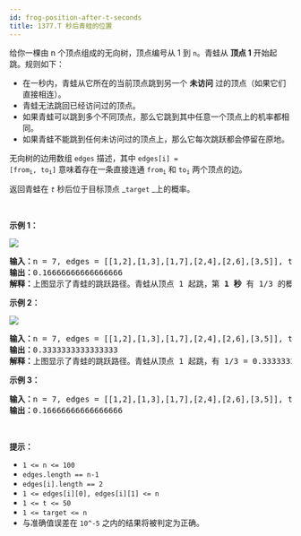 ```yaml
---
id: frog-position-after-t-seconds
title: 1377.T 秒后青蛙的位置
---
```

给你一棵由 n 个顶点组成的无向树，顶点编号从 1 到 <code>n</code>。青蛙从 **顶点 1** 开始起跳。规则如下：


- 在一秒内，青蛙从它所在的当前顶点跳到另一个 **未访问** 过的顶点（如果它们直接相连）。
- 青蛙无法跳回已经访问过的顶点。
- 如果青蛙可以跳到多个不同顶点，那么它跳到其中任意一个顶点上的机率都相同。
- 如果青蛙不能跳到任何未访问过的顶点上，那么它每次跳跃都会停留在原地。

无向树的边用数组 <code>edges</code> 描述，其中 <code>edges[i] = [from<sub>i</sub>, to<sub>i</sub>]</code> 意味着存在一条直接连通 <code>from<sub>i</sub></code> 和 <code>to<sub>i</sub></code> 两个顶点的边。

返回青蛙在 _<code>t</code>_ 秒后位于目标顶点 _<code>target</code> _上的概率。

 

**示例 1：**

![](https://assets.leetcode-cn.com/aliyun-lc-upload/uploads/2020/03/08/frog_2.png)


<pre><strong>输入：</strong>n = 7, edges = [[1,2],[1,3],[1,7],[2,4],[2,6],[3,5]], t = 2, target = 4<br/><strong>输出：</strong>0.16666666666666666 <br/><strong>解释：</strong>上图显示了青蛙的跳跃路径。青蛙从顶点 1 起跳，第 <strong>1 秒</strong> 有 1/3 的概率跳到顶点 2 ，然后第 <strong>2 秒</strong> 有 1/2 的概率跳到顶点 4，因此青蛙在 2 秒后位于顶点 4 的概率是 1/3 * 1/2 = 1/6 = 0.16666666666666666 。 <br/></pre>

**示例 2：**

**![](https://assets.leetcode-cn.com/aliyun-lc-upload/uploads/2020/03/08/frog_3.png)**


<pre><strong>输入：</strong>n = 7, edges = [[1,2],[1,3],[1,7],[2,4],[2,6],[3,5]], t = 1, target = 7<br/><strong>输出：</strong>0.3333333333333333<br/><strong>解释：</strong>上图显示了青蛙的跳跃路径。青蛙从顶点 1 起跳，有 1/3 = 0.3333333333333333 的概率能够 <strong>1 秒</strong> 后跳到顶点 7 。 <br/></pre>

**示例 3：**


<pre><strong>输入：</strong>n = 7, edges = [[1,2],[1,3],[1,7],[2,4],[2,6],[3,5]], t = 20, target = 6<br/><strong>输出：</strong>0.16666666666666666<br/></pre>

 

**提示：**


- <code>1 &lt;= n &lt;= 100</code>
- <code>edges.length == n-1</code>
- <code>edges[i].length == 2</code>
- <code>1 &lt;= edges[i][0], edges[i][1] &lt;= n</code>
- <code>1 &lt;= t &lt;= 50</code>
- <code>1 &lt;= target &lt;= n</code>
- 与准确值误差在 <code>10^-5</code> 之内的结果将被判定为正确。
